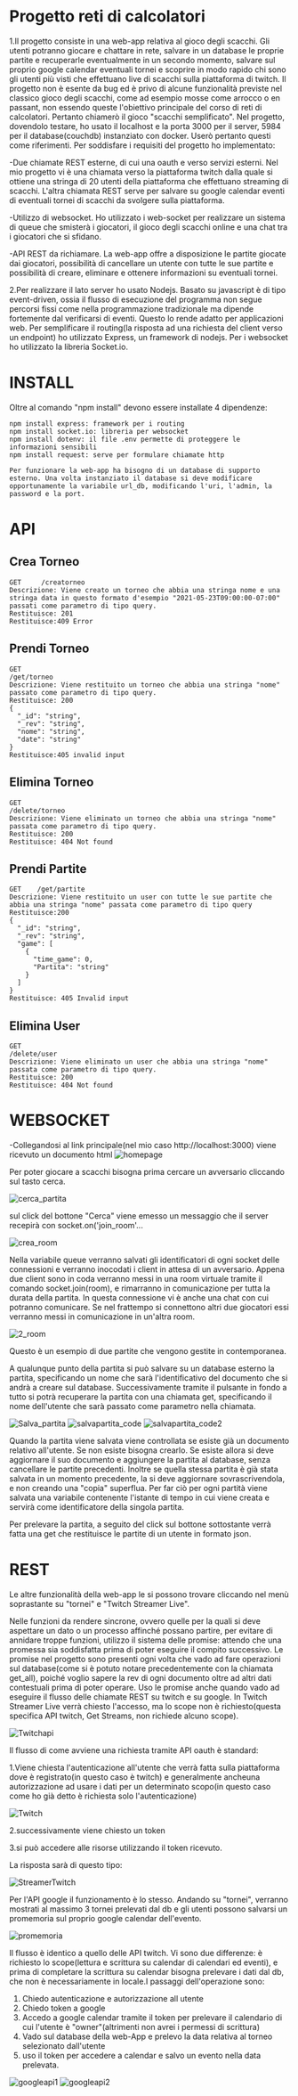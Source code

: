 # Progetto reti di calcolatori

1.Il progetto consiste in una web-app relativa al gioco degli scacchi. Gli utenti potranno giocare e chattare in rete, salvare in un database le proprie partite e recuperarle eventualmente in un secondo momento, salvare sul proprio google calendar eventuali tornei e scoprire in modo rapido chi sono gli utenti più visti che effettuano live di scacchi sulla piattaforma di twitch. Il progetto non è esente da bug ed è privo di alcune funzionalità previste nel classico gioco degli scacchi, come ad esempio mosse come arrocco o en passant, non essendo queste l'obiettivo principale del corso di reti di calcolatori. Pertanto chiamerò il gioco "scacchi semplificato".
Nel progetto, dovendolo testare, ho usato il localhost e la porta 3000 per il server, 5984 per il database(couchdb) instanziato con docker. Userò pertanto questi come riferimenti.
Per soddisfare i requisiti del progetto ho implementato:

-Due chiamate REST esterne, di cui una oauth e verso servizi esterni. Nel mio progetto vi è una chiamata verso la piattaforma twitch dalla quale si ottiene una stringa di 20 utenti della piattaforma che effettuano streaming di scacchi. L'altra chiamata REST serve per salvare su google calendar eventi di eventuali tornei di scacchi da svolgere sulla piattaforma.

-Utilizzo di websocket. Ho utilizzato i web-socket per realizzare un sistema di queue che smisterà i giocatori, il gioco degli scacchi online e una chat tra i giocatori che si sfidano.

-API REST da richiamare. La web-app offre a disposizione le partite giocate dai giocatori, possibilità di cancellare un utente con tutte le sue partite e possibilità di creare, eliminare e ottenere informazioni su eventuali tornei.

2.Per realizzare il lato server ho usato Nodejs. Basato su javascript è di tipo event-driven, ossia il flusso di esecuzione del programma non segue percorsi fissi come nella programmazione tradizionale ma dipende fortemente dal verificarsi di eventi. Questo lo rende adatto per applicazioni web. Per semplificare il routing(la risposta ad una richiesta del client verso un endpoint) ho utilizzato Express, un framework di nodejs. Per i websocket ho utilizzato la libreria Socket.io.



# INSTALL
Oltre al comando "npm install" devono essere installate 4 dipendenze:
```
npm install express: framework per i routing
npm install socket.io: libreria per websocket
npm install dotenv: il file .env permette di proteggere le informazioni sensibili
npm install request: serve per formulare chiamate http

Per funzionare la web-app ha bisogno di un database di supporto esterno. Una volta instanziato il database si deve modificare opportunamente la variabile url_db, modificando l'uri, l'admin, la password e la port.
```


# API

## Crea Torneo
```
GET     /creatorneo
Descrizione: Viene creato un torneo che abbia una stringa nome e una stringa data in questo formato d'esempio "2021-05-23T09:00:00-07:00" passati come parametro di tipo query.
Restituisce: 201
Restituisce:409 Error
```

## Prendi Torneo
```
GET     
/get/torneo
Descrizione: Viene restituito un torneo che abbia una stringa "nome" passato come parametro di tipo query.
Restituisce: 200 
{
  "_id": "string",
  "_rev": "string",
  "nome": "string",
  "date": "string"
}
Restituisce:405 invalid input
```
## Elimina Torneo
```
GET
/delete/torneo
Descrizione: Viene eliminato un torneo che abbia una stringa "nome" passata come parametro di tipo query.
Restituisce: 200
Restituisce: 404 Not found
```

## Prendi Partite
```
GET    /get/partite
Descrizione: Viene restituito un user con tutte le sue partite che abbia una stringa "nome" passata come parametro di tipo query
Restituisce:200 
{
  "_id": "string",
  "_rev": "string",
  "game": [
    {
      "time_game": 0,
      "Partita": "string"
    }
  ]
}
Restituisce: 405 Invalid input
```

## Elimina User
```
GET
/delete/user
Descrizione: Viene eliminato un user che abbia una stringa "nome" passata come parametro di tipo query.
Restituisce: 200
Restituisce: 404 Not found
```




# WEBSOCKET

-Collegandosi al link principale(nel mio caso http://localhost:3000) viene ricevuto un documento html ![homepage](https://user-images.githubusercontent.com/82471617/114623485-a2d4d880-9caf-11eb-8ca8-ce91cff336dc.png)

Per poter giocare a scacchi bisogna prima cercare un avversario cliccando sul tasto cerca.

![cerca_partita](https://user-images.githubusercontent.com/82471617/114625755-06acd080-9cb3-11eb-9aa3-77665d1345d3.jpg)

sul click del bottone "Cerca" viene emesso un messaggio che il server recepirà con socket.on('join_room'...

![crea_room](https://user-images.githubusercontent.com/82471617/114626632-49bb7380-9cb4-11eb-850e-476e67b05412.jpg)

Nella variabile queue verranno salvati gli identificatori di ogni socket delle connessioni e verranno inocodati i client in attesa di un avversario. Appena due client sono in coda verranno messi in una room virtuale tramite il comando socket.join(room), e rimarranno in comunicazione per tutta la durata della partita. In questa connessione vi è anche una chat con cui potranno comunicare. Se nel frattempo si connettono altri due giocatori essi verranno messi in comunicazione in un'altra room.


![2_room](https://user-images.githubusercontent.com/82471617/114628986-17ac1080-9cb8-11eb-9c74-55313f14ee7e.jpg)

Questo è un esempio di due partite che vengono gestite in contemporanea. 

A qualunque punto della partita si può salvare su un database esterno la partita, specificando un nome che sarà l'identificativo del documento che si andrà a creare sul database. Successivamente tramite il pulsante in fondo a tutto si potrà recuperare la partita con una chiamata get, specificando il nome dell'utente che sarà passato come parametro nella chiamata.

![Salva_partita](https://user-images.githubusercontent.com/82471617/114630359-b2a5ea00-9cba-11eb-9c50-52ae39c34aa6.jpg)
![salvapartita_code](https://user-images.githubusercontent.com/82471617/114630741-85a60700-9cbb-11eb-85fc-d462dd9399f0.jpg)
![salvapartita_code2](https://user-images.githubusercontent.com/82471617/114631058-2f859380-9cbc-11eb-9606-5c4f64341051.jpg)

Quando la partita viene salvata viene controllata se esiste già un documento relativo all'utente. Se non esiste bisogna crearlo. Se esiste allora si deve aggiornare il suo documento e aggiungere la partita al database, senza cancellare le partite precedenti. Inoltre se quella stessa partita è già stata salvata in un momento precedente, la si deve aggiornare sovrascrivendola, e non creando una "copia" superflua. Per far ciò per ogni partità viene salvata una variabile contenente l'istante di tempo in cui viene creata e servirà come identificatore della singola partita.

Per prelevare la partita, a seguito del click sul bottone sottostante verrà fatta una get che restituisce le partite di un utente in formato json.

# REST

Le altre funzionalità della web-app le si possono trovare cliccando nel menù soprastante su "tornei" e "Twitch Streamer Live".

Nelle funzioni da rendere sincrone, ovvero quelle per la quali si deve aspettare un dato o un processo affinché possano partire, per evitare di annidare troppe funzioni, utilizzo il sistema delle promise: attendo che una promessa sia soddisfatta prima di poter eseguire il compito successivo. Le promise nel progetto sono presenti ogni volta che vado ad fare operazioni sul database(come si è potuto notare precedentemente con la chiamata get_all), poiché voglio sapere la rev di ogni documento oltre ad altri dati contestuali prima di poter operare. Uso le promise anche quando vado ad eseguire il flusso delle chiamate REST su twitch e su google.
In Twitch Streamer Live verrà chiesto l'accesso, ma lo scope non è richiesto(questa specifica API twitch, Get Streams, non richiede alcuno scope).

![Twitchapi](https://user-images.githubusercontent.com/82471617/114667526-db040780-9cff-11eb-9c63-facee2b2c6b2.jpg)

Il flusso di come avviene una richiesta tramite API oauth è standard:

1.Viene chiesta l'autenticazione all'utente che verrà fatta sulla piattaforma dove è registrato(in questo caso è twitch) e generalmente ancheuna autorizzazione ad usare i dati per un determinato scopo(in questo caso come ho già detto è richiesta solo l'autenticazione)

![Twitch](https://user-images.githubusercontent.com/82471617/114633219-6eb5e380-9cc0-11eb-92ab-32c8cce166c4.jpg)

2.successivamente viene chiesto un token

3.si può accedere alle risorse utilizzando il token ricevuto.

La risposta sarà di questo tipo:

![StreamerTwitch](https://user-images.githubusercontent.com/82471617/114634529-03b9dc00-9cc3-11eb-813e-e9ea79f6d070.jpg)

Per l'API google il funzionamento è lo stesso. Andando su "tornei", verranno mostrati al massimo 3 tornei prelevati dal db e gli utenti possono salvarsi un promemoria sul proprio google calendar dell'evento.

![promemoria](https://user-images.githubusercontent.com/82471617/114878728-d5421b00-9e00-11eb-8477-8be1ea4eff35.jpg)

Il flusso è identico a quello delle API twitch. Vi sono due differenze: è richiesto lo scope(lettura e scrittura su calendar di calendari ed eventi), e prima di completare la scrittura su calendar bisogna prelevare i dati dal db, che non è necessariamente in locale.I passaggi dell'operazione sono:
1. Chiedo autenticazione e autorizzazione all utente
2. Chiedo token a google
3. Accedo a google calendar tramite il token per prelevare il calendario di cui l'utente è "owner"(altrimenti non avrei i permessi di scrittura)
4. Vado sul database della web-App e prelevo la data relativa al torneo selezionato dall'utente
5. uso il token per accedere a calendar e salvo un evento nella data prelevata.

![googleapi1](https://user-images.githubusercontent.com/82471617/114835024-71ecc480-9dd1-11eb-9760-6b6d782373b9.jpg)
![googleapi2](https://user-images.githubusercontent.com/82471617/114835046-774a0f00-9dd1-11eb-9c8c-bc6448c41ab8.jpg)


